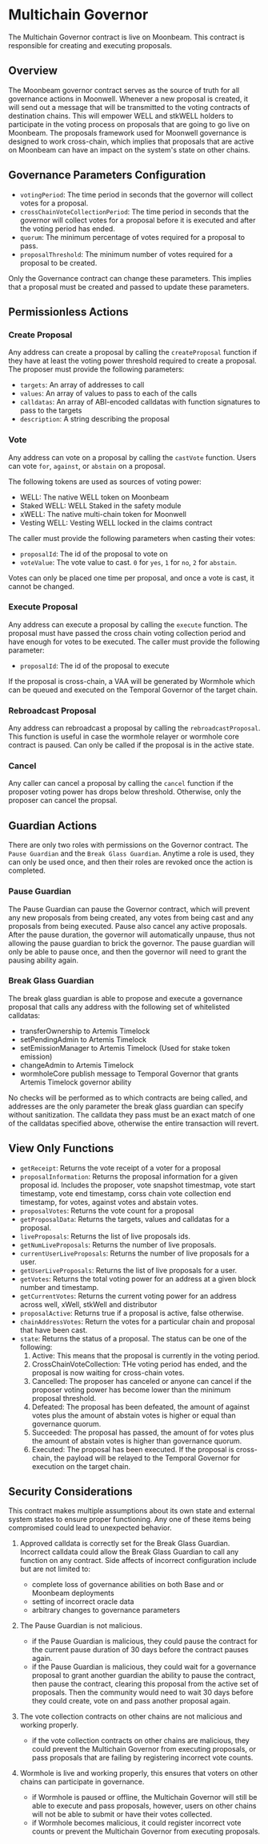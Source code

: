 # Multichain Governor

The Multichain Governor contract is live on Moonbeam. This contract is
responsible for creating and executing proposals.

## Overview

The Moonbeam governor contract serves as the source of truth for all governance
actions in Moonwell. Whenever a new proposal is created, it will send out a
message that will be transmitted to the voting contracts of destination chains.
This will empower WELL and stkWELL holders to participate in the voting process
on proposals that are going to go live on Moonbeam. The proposals framework used
for Moonwell governance is designed to work cross-chain, which implies that
proposals that are active on Moonbeam can have an impact on the system's state
on other chains.

## Governance Parameters Configuration

- `votingPeriod`: The time period in seconds that the governor will collect
  votes for a proposal.
- `crossChainVoteCollectionPeriod`: The time period in seconds that the governor
  will collect votes for a proposal before it is executed and after the voting
  period has ended.
- `quorum`: The minimum percentage of votes required for a proposal to pass.
- `proposalThreshold`: The minimum number of votes required for a proposal to be
  created.

Only the Governance contract can change these parameters. This implies that a
proposal must be created and passed to update these parameters.

## Permissionless Actions

### Create Proposal

Any address can create a proposal by calling the `createProposal` function if
they have at least the voting power threshold required to create a proposal. The
proposer must provide the following parameters:

- `targets`: An array of addresses to call
- `values`: An array of values to pass to each of the calls
- `calldatas`: An array of ABI-encoded calldatas with function signatures to
  pass to the targets
- `description`: A string describing the proposal

### Vote

Any address can vote on a proposal by calling the `castVote` function. Users can
vote `for`, `against`, or `abstain` on a proposal.

The following tokens are used as sources of voting power:

- WELL: The native WELL token on Moonbeam
- Staked WELL: WELL Staked in the safety module
- xWELL: The native multi-chain token for Moonwell
- Vesting WELL: Vesting WELL locked in the claims contract

The caller must provide the following parameters when casting their votes:

- `proposalId`: The id of the proposal to vote on
- `voteValue`: The vote value to cast. `0` for `yes`, `1` for `no`, `2` for
  `abstain`.

Votes can only be placed one time per proposal, and once a vote is cast, it
cannot be changed.

### Execute Proposal

Any address can execute a proposal by calling the `execute` function. The
proposal must have passed the cross chain voting collection period and have
enough for votes to be executed. The caller must provide the following
parameter:

- `proposalId`: The id of the proposal to execute

If the proposal is cross-chain, a VAA will be generated by Wormhole which can be
queued and executed on the Temporal Governor of the target chain.

### Rebroadcast Proposal

Any address can rebroadcast a proposal by calling the `rebroadcastProposal`.
This function is useful in case the wormhole relayer or wormhole core contract
is paused. Can only be called if the proposal is in the active state.

### Cancel

Any caller can cancel a proposal by calling the `cancel` function if the
proposer voting power has drops below threshold. Otherwise, only the proposer
can cancel the propsal.

## Guardian Actions

There are only two roles with permissions on the Governor contract. The
`Pause Guardian` and the `Break Glass Guardian`. Anytime a role is used, they
can only be used once, and then their roles are revoked once the action is
completed.

### Pause Guardian

The Pause Guardian can pause the Governor contract, which will prevent any new
proposals from being created, any votes from being cast and any proposals from
being executed. Pause also cancel any active proposals. After the pause
duration, the governor will automatically unpause, thus not allowing the pause
guardian to brick the governor. The pause guardian will only be able to pause
once, and then the governor will need to grant the pausing ability again.

### Break Glass Guardian

The break glass guardian is able to propose and execute a governance proposal
that calls any address with the following set of whitelisted calldatas:

- transferOwnership to Artemis Timelock
- setPendingAdmin to Artemis Timelock
- setEmissionManager to Artemis Timelock (Used for stake token emission)
- changeAdmin to Artemis Timelock
- wormholeCore publish message to Temporal Governor that grants Artemis Timelock
  governor ability

No checks will be performed as to which contracts are being called, and
addresses are the only parameter the break glass guardian can specify without
sanitization. The calldata they pass must be an exact match of one of the
calldatas specified above, otherwise the entire transaction will revert.

## View Only Functions

- `getReceipt`: Returns the vote receipt of a voter for a proposal
- `proposalInformation`: Returns the proposal information for a given proposal
  id. Includes the proposer, vote snapshot timestmap, vote start timestamp, vote
  end timestamp, corss chain vote collection end timestamp, for votes, against
  votes and abstain votes.
- `proposalVotes`: Returns the vote count for a proposal
- `getProposalData`: Returns the targets, values and calldatas for a proposal.
- `liveProposals`: Returns the list of live proposals ids.
- `getNumLiveProposals`: Returns the number of live proposals.
- `currentUserLiveProposals`: Returns the number of live proposals for a user.
- `getUserLiveProposals`: Returns the list of live proposals for a user.
- `getVotes`: Returns the total voting power for an address at a given block
  number and timestamp.
- `getCurrentVotes`: Returns the current voting power for an address across
  well, xWell, stkWell and distributor
- `proposalActive`: Returns true if a proposal is active, false otherwise.
- `chainAddressVotes`: Return the votes for a particular chain and proposal that
  have been cast.
- `state`: Returns the status of a proposal. The status can be one of the
  following:
  1. Active: This means that the proposal is currently in the voting period.
  2. CrossChainVoteCollection: THe voting period has ended, and the proposal is
     now waiting for cross-chain votes.
  3. Cancelled: The proposer has canceled or anyone can cancel if the proposer
     voting power has become lower than the minimum proposal threshold.
  4. Defeated: The proposal has been defeated, the amount of against votes plus
     the amount of abstain votes is higher or equal than governance quorum.
  5. Succeeded: The proposal has passed, the amount of for votes plus the amount
     of abstain votes is higher than governance quorum.
  6. Executed: The proposal has been executed. If the proposal is cross-chain,
     the payload will be relayed to the Temporal Governor for execution on the
     target chain.

## Security Considerations

This contract makes multiple assumptions about its own state and external system
states to ensure proper functioning. Any one of these items being compromised
could lead to unexpected behavior.

1. Approved calldata is correctly set for the Break Glass Guardian. Incorrect
   calldata could allow the Break Glass Guardian to call any function on any
   contract. Side affects of incorrect configuration include but are not limited
   to:

   - complete loss of governance abilities on both Base and or Moonbeam
     deployments
   - setting of incorrect oracle data
   - arbitrary changes to governance parameters

2. The Pause Guardian is not malicious.

   - if the Pause Guardian is malicious, they could pause the contract for the
     current pause duration of 30 days before the contract pauses again.
   - if the Pause Guardian is malicious, they could wait for a governance
     proposal to grant another guardian the ability to pause the contract, then
     pause the contract, clearing this proposal from the active set of
     proposals. Then the community would need to wait 30 days before they could
     create, vote on and pass another proposal again.

3. The vote collection contracts on other chains are not malicious and working
   properly.

   - if the vote collection contracts on other chains are malicious, they could
     prevent the Multichain Governor from executing proposals, or pass proposals
     that are failing by registering incorrect vote counts.

4. Wormhole is live and working properly, this ensures that voters on other
   chains can participate in governance.

   - if Wormhole is paused or offline, the Multichain Governor will still be
     able to execute and pass proposals, however, users on other chains will not
     be able to submit or have their votes collected.
   - if Wormhole becomes malicious, it could register incorrect vote counts or
     prevent the Multichain Governor from executing proposals.
